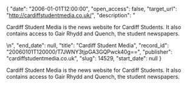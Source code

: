 {
  "date": "2006-01-01T12:00:00", 
  "open_access": false, 
  "target_url": "http://cardiffstudentmedia.co.uk/", 
  "description": "<p>Cardiff Student Media is the news website for Cardiff Students. It also contains access to Gair Rhydd and Quench, the student newspapers.</p>\n", 
  "end_date": null, 
  "title": "Cardiff Student Media", 
  "record_id": "20060101T120000/T7JWNY3tjpGA3GQPwck40g==", 
  "publisher": "cardiffstudentmedia.co.uk", 
  "slug": 14529, 
  "start_date": null
}

<p>Cardiff Student Media is the news website for Cardiff Students. It also contains access to Gair Rhydd and Quench, the student newspapers.</p>
